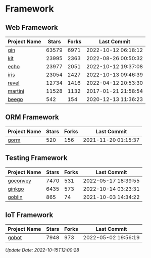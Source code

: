# Framework

## Web Framework
| Project Name | Stars | Forks | Last Commit |
| ------------ | ----- | ----- | ----------- |
| [gin](https://github.com/gin-gonic/gin) | 63579 | 6971 | 2022-10-12 06:18:12 |
| [kit](https://github.com/go-kit/kit) | 23995 | 2363 | 2022-08-26 00:50:32 |
| [echo](https://github.com/labstack/echo) | 23977 | 2051 | 2022-10-12 19:37:08 |
| [iris](https://github.com/kataras/iris) | 23054 | 2427 | 2022-10-13 09:46:39 |
| [revel](https://github.com/revel/revel) | 12734 | 1416 | 2022-04-12 20:53:30 |
| [martini](https://github.com/go-martini/martini) | 11528 | 1132 | 2017-01-21 21:58:54 |
| [beego](https://github.com/astaxie/beego) | 542 | 154 | 2020-12-13 11:36:23 |

## ORM Framework
| Project Name | Stars | Forks | Last Commit |
| ------------ | ----- | ----- | ----------- |
| [gorm](https://github.com/jinzhu/gorm) | 520 | 156 | 2021-11-20 01:15:37 |

## Testing Framework
| Project Name | Stars | Forks | Last Commit |
| ------------ | ----- | ----- | ----------- |
| [goconvey](https://github.com/smartystreets/goconvey) | 7470 | 531 | 2022-05-17 18:39:55 |
| [ginkgo](https://github.com/onsi/ginkgo) | 6435 | 573 | 2022-10-14 03:23:31 |
| [goblin](https://github.com/franela/goblin) | 865 | 74 | 2021-10-03 14:34:22 |

## IoT Framework
| Project Name | Stars | Forks | Last Commit |
| ------------ | ----- | ----- | ----------- |
| [gobot](https://github.com/hybridgroup/gobot) | 7948 | 973 | 2022-05-02 19:56:19 |

*Update Date: 2022-10-15T12:00:28*